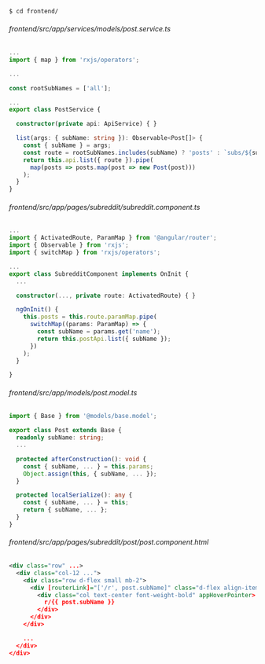 ```bash
$ cd frontend/
```

<!-- clean this up re: rootSubNames, just don't like it but it works -->

###### frontend/src/app/services/models/post.service.ts

```ts
...
import { map } from 'rxjs/operators';

...

const rootSubNames = ['all'];

...
export class PostService {

  constructor(private api: ApiService) { }

  list(args: { subName: string }): Observable<Post[]> {
    const { subName } = args;
    const route = rootSubNames.includes(subName) ? 'posts' : `subs/${subName}/posts`;
    return this.api.list({ route }).pipe(
      map(posts => posts.map(post => new Post(post)))
    );
  }
}

```

###### frontend/src/app/pages/subreddit/subreddit.component.ts

```ts
...
import { ActivatedRoute, ParamMap } from '@angular/router';
import { Observable } from 'rxjs';
import { switchMap } from 'rxjs/operators';

...
export class SubredditComponent implements OnInit {
  ...

  constructor(..., private route: ActivatedRoute) { }

  ngOnInit() {
    this.posts = this.route.paramMap.pipe(
      switchMap((params: ParamMap) => {
        const subName = params.get('name');
        return this.postApi.list({ subName });
      })
    );
  }

}

```

###### frontend/src/app/models/post.model.ts

```ts
import { Base } from '@models/base.model';

export class Post extends Base {
  readonly subName: string;
  ...

  protected afterConstruction(): void {
    const { subName, ... } = this.params;
    Object.assign(this, { subName, ... });
  }

  protected localSerialize(): any {
    const { subName, ... } = this;
    return { subName, ... };
  }
}

```

###### frontend/src/app/pages/subreddit/post/post.component.html

```xml
<div class="row" ...>
  <div class="col-12 ...">
    <div class="row d-flex small mb-2">
      <div [routerLink]="['/r', post.subName]" class="d-flex align-items-center">
        <div class="col text-center font-weight-bold" appHoverPointer>
          r/{{ post.subName }}
        </div>
      </div>
    </div>

    ...
  </div>
</div>

```


